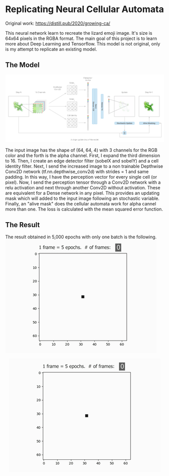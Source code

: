 # Replicating Neural Cellular Automata
Original work: https://distill.pub/2020/growing-ca/

This neural network learn to recreate the lizard emoji image. It's size is 64x64 pixels in the RGBA format. The main goal of this project is to learn more about Deep Learning and Tensorflow. This model is not original, only is my attempt to replicate an existing model.

## The Model
![Model Neural Cellular Automata](https://github.com/Jaldekoa/Replicating-Neural-Cellular-Automata/blob/master/Img/Model.PNG)

The input image has the shape of (64, 64, 4) with 3 channels for the RGB color and the forth is the alpha channel. First, I expand the third dimension to 16. Then, I create an edge detector filter (sobelX and sobelY) and a cell identity filter. Next, I send the increased image to a non trainable Depthwise Conv2D network (tf.nn.depthwise_conv2d) with strides = 1 and same padding. In this way, I have the perception vector for every single cell (or pixel). Now, I send the perception tensor through a Conv2D network with a relu activation and next through another Conv2D without activation. These are equivalent for a Dense network in any pixel. This provides an updating mask which will added to the input image following an stochastic variable. Finally, an "alive mask" does the cellular automata work for alpha cannel more than one. The loss is calculated with the mean squared error function.

## The Result

The result obtained in 5,000 epochs with only one batch is the following.
![Replicating Neural Cellular Automata](https://github.com/Jaldekoa/Replicating-Neural-Cellular-Automata/blob/master/Img/Replicating%20Neural%20Cellular%20Automata.gif)

<p align="center">
  <img src="https://github.com/Jaldekoa/Replicating-Neural-Cellular-Automata/blob/master/Img/Replicating%20Neural%20Cellular%20Automata.gif"/>
</p>
